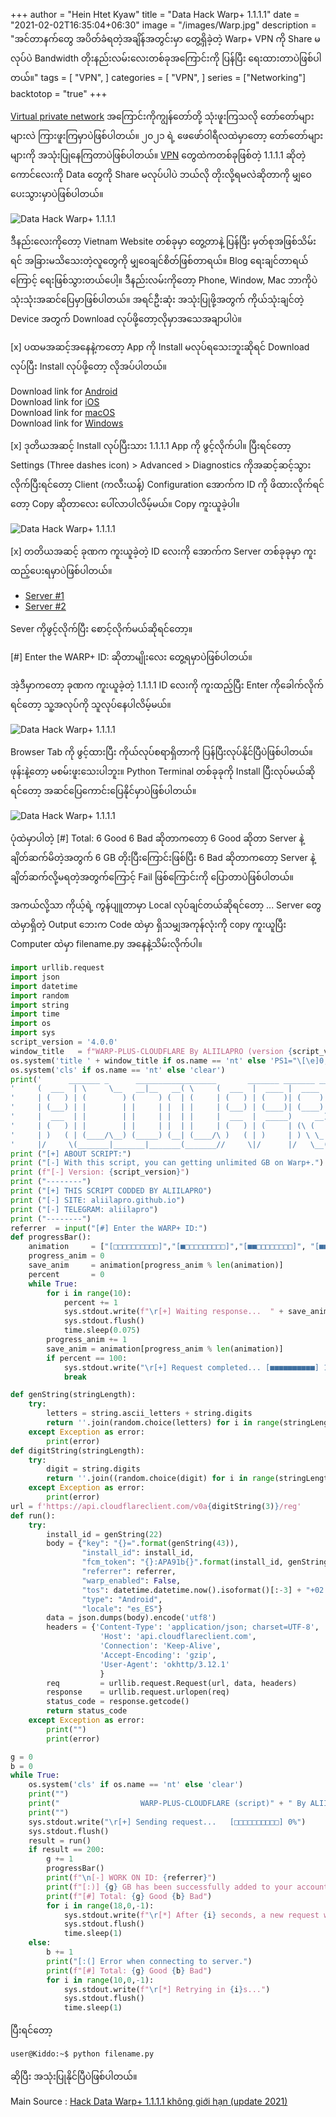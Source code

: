 +++
author = "Hein Htet Kyaw"
title = "Data Hack Warp+ 1.1.1.1"
date = "2021-02-02T16:35:04+06:30"
image = "/images/Warp.jpg"
description = "အင်တာနက်တွေ အပိတ်ခံရတဲ့အချိန်အတွင်းမှာ တွေ့ရှိခဲ့တဲ့ Warp+ VPN ကို Share မလုပ်ပဲ Bandwidth တိုးနည်းလမ်းလေးတစ်ခုအကြောင်းကို ပြန်ပြီး ရေးထားတာပဲဖြစ်ပါတယ်။"
tags = [
    "VPN",
]
categories = [
    "VPN",
]
series = ["Networking"]
backtotop = "true"
+++

[Virtual private network](https://en.wikipedia.org/wiki/Virtual_private_network) အကြောင်းကိုကျွန်တော်တို့ သုံးဖူးကြသလို တော်တော်များများလဲ ကြားဖူးကြမှာပဲဖြစ်ပါတယ်။ ၂၀၂၁ ရဲ့ ဖေဖော်ဝါရီလထဲမှာတော့ တော်တော်များများကို အသုံးပြုနေကြတာပဲဖြစ်ပါတယ်။ [VPN](https://en.wikipedia.org/wiki/Virtual_private_network) တွေထဲကတစ်ခုဖြစ်တဲ့ 1.1.1.1 ဆိုတဲ့ကောင်လေးကို Data တွေကို Share မလုပ်ပါပဲ ဘယ်လို တိုးလို့ရမလဲဆိုတာကို မျှဝေပေးသွားမှာပဲဖြစ်ပါတယ်။

<!--more-->

![Data Hack Warp+ 1.1.1.1](/images/Warp.jpg)

ဒီနည်းလေးကိုတော့ Vietnam Website တစ်ခုမှာ တွေ့တာနဲ့ ပြန်ပြီး မှတ်စုအဖြစ်သိမ်းရင် အခြားမသိသေးတဲ့လူတွေကို မျှဝေချင်စိတ်ဖြစ်တာရယ်။ Blog ရေးချင်တာရယ်ကြောင့် ရေးဖြစ်သွားတယ်ပေါ့။ ဒီနည်းလမ်းကိုတော့ Phone, Window, Mac ဘာကိုပဲသုံးသုံးအဆင်ပြေမှာဖြစ်ပါတယ်။ အရင်ဦးဆုံး အသုံးပြုဖို့အတွက် ကိုယ်သုံးချင်တဲ့ Device အတွက် Download လုပ်ဖို့တော့လိုမှာအသေအချာပါပဲ။

[x] ပထမအဆင့်အနေနဲ့ကတော့ App ကို Install မလုပ်ရသေးဘူးဆိုရင် Download လုပ်ပြီး Install လုပ်ဖို့တော့ လိုအပ်ပါတယ်။

Download link for [Android](https://play.google.com/store/apps/details?id=com.cloudflare.onedotonedotonedotone)\
Download link for [iOS](https://apps.apple.com/us/app/1-1-1-1-faster-internet/id1423538627)\
Download link for [macOS](https://1.1.1.1/Cloudflare_WARP.zip)\
Download link for [Windows](https://1.1.1.1/Cloudflare_WARP_Release-x64.msi)

[x] ဒုတိယအဆင့် Install လုပ်ပြီးသား 1.1.1.1 App ကို ဖွင့်လိုက်ပါ။ ပြီးရင်တော့ Settings (Three dashes icon) > Advanced > Diagnostics ကိုအဆင့်ဆင့်သွားလိုက်ပြီးရင်တော့ Client (ကလီးယန့်) Configuration အောက်က ID ကို ဖိထားလိုက်ရင်တော့ Copy ဆိုတာလေး ပေါ်လာပါလိမ့်မယ်။ Copy ကူးယူခဲ့ပါ။

![Data Hack Warp+ 1.1.1.1](/images/Warp-plus.png)

[x] တတိယအဆင့် ခုဏက ကူးယူခဲ့တဲ့ ID လေးကို အောက်က Server တစ်ခုခုမှာ ကူးထည့်ပေးရမှာပဲဖြစ်ပါတယ်။

* [Server #1](https://repl.it/@aliilapro/warp#main.py)
* [Server #2](https://repl.it/@HiHcHc/BUFF-DATA-WARP-2021#main.py)

Sever ကိုဖွင့်လိုက်ပြီး စောင့်လိုက်မယ်ဆိုရင်တော့။

[#] Enter the WARP+ ID: ဆိုတာမျိုးလေး တွေ့ရမှာပဲဖြစ်ပါတယ်။

အဲ့ဒီမှာကတော့ ခုဏက ကူးယူခဲ့တဲ့ 1.1.1.1 ID လေးကို ကူးထည့်ပြီး Enter ကိုခေါက်လိုက်ရင်တော့ သူ့အလုပ်ကို သူလုပ်နေပါလိမ့်မယ်။ 

![Data Hack Warp+ 1.1.1.1](/images/Warp-script.png)

Browser Tab ကို ဖွင့်ထားပြီး ကိုယ်လုပ်စရာရှိတာကို ပြန်ပြီးလုပ်နိုင်ပြီပဲဖြစ်ပါတယ်။ ဖုန်းနဲ့တော့ မစမ်းဖူးသေးပါဘူး။ Python Terminal တစ်ခုခုကို Install ပြီးလုပ်မယ်ဆိုရင်တော့ အဆင်ပြေကောင်းပြေနိုင်မှာပဲဖြစ်ပါတယ်။

![Data Hack Warp+ 1.1.1.1](/images/Warp-works.png)

ပုံထဲမှာပါတဲ့ [#] Total: 6 Good 6 Bad ဆိုတာကတော့ 6 Good ဆိုတာ Server နဲ့ချိတ်ဆက်မိတဲ့အတွက် 6 GB တိုးပြီးကြောင်းဖြစ်ပြီး 6 Bad ဆိုတာကတော့ Server နဲ့ချိတ်ဆက်လို့မရတဲ့အတွက်ကြောင့် Fail ဖြစ်ကြောင်းကို ပြောတာပဲဖြစ်ပါတယ်။

အကယ်လို့သာ ကိုယ့်ရဲ့ ကွန်ပျူတာမှာ Local လုပ်ချင်တယ်ဆိုရင်တော့ ... Server တွေထဲမှာရှိတဲ့ Output ဘေးက Code ထဲမှာ ရှိသမျှအကုန်လုံးကို copy ကူးယူပြီး Computer ထဲမှာ filename.py အနေနဲ့သိမ်းလိုက်ပါ။

```python
import urllib.request
import json
import datetime
import random
import string
import time
import os
import sys
script_version = '4.0.0'
window_title   = f"WARP-PLUS-CLOUDFLARE By ALIILAPRO (version {script_version})"
os.system('title ' + window_title if os.name == 'nt' else 'PS1="\[\e]0;' + window_title + '\a\]"; echo $PS1')
os.system('cls' if os.name == 'nt' else 'clear')
print('      _______ _      __________________       _______ _______ _______ _______\n'
'     (  ___  | \     \__   __|__   __( \     (  ___  |  ____ |  ____ |  ___  )\n'
'     | (   ) | (        ) (     ) (  | (     | (   ) | (    )| (    )| (   ) |\n'
'     | (___) | |        | |     | |  | |     | (___) | (____)| (____)| |   | |\n'
'     |  ___  | |        | |     | |  | |     |  ___  |  _____)     __) |   | |\n'
'     | (   ) | |        | |     | |  | |     | (   ) | (     | (\ (  | |   | |\n'
'     | )   ( | (____/\__) (_____) (__| (____/\ )   ( | )     | ) \ \_| (___) |\n'
'     |/     \(_______|_______|_______(_______//     \|/      |/   \__(_______)\n')
print ("[+] ABOUT SCRIPT:")
print ("[-] With this script, you can getting unlimited GB on Warp+.")
print (f"[-] Version: {script_version}")
print ("--------")
print ("[+] THIS SCRIPT CODDED BY ALIILAPRO") 
print ("[-] SITE: aliilapro.github.io") 
print ("[-] TELEGRAM: aliilapro")
print ("--------")
referrer  = input("[#] Enter the WARP+ ID:")
def progressBar():
	animation     = ["[□□□□□□□□□□]","[■□□□□□□□□□]","[■■□□□□□□□□]", "[■■■□□□□□□□]", "[■■■■□□□□□□]", "[■■■■■□□□□□]", "[■■■■■■□□□□]", "[■■■■■■■□□□]", "[■■■■■■■■□□]", "[■■■■■■■■■□]"]
	progress_anim = 0
	save_anim     = animation[progress_anim % len(animation)]
	percent       = 0
	while True:
		for i in range(10):
			percent += 1
			sys.stdout.write(f"\r[+] Waiting response...  " + save_anim + f" {percent}%")
			sys.stdout.flush()
			time.sleep(0.075)
		progress_anim += 1
		save_anim = animation[progress_anim % len(animation)]
		if percent == 100:
			sys.stdout.write("\r[+] Request completed... [■■■■■■■■■■] 100%")
			break

def genString(stringLength):
	try:
		letters = string.ascii_letters + string.digits
		return ''.join(random.choice(letters) for i in range(stringLength))
	except Exception as error:
		print(error)		    
def digitString(stringLength):
	try:
		digit = string.digits
		return ''.join((random.choice(digit) for i in range(stringLength)))    
	except Exception as error:
		print(error)	
url = f'https://api.cloudflareclient.com/v0a{digitString(3)}/reg'
def run():
	try:
		install_id = genString(22)
		body = {"key": "{}=".format(genString(43)),
				"install_id": install_id,
				"fcm_token": "{}:APA91b{}".format(install_id, genString(134)),
				"referrer": referrer,
				"warp_enabled": False,
				"tos": datetime.datetime.now().isoformat()[:-3] + "+02:00",
				"type": "Android",
				"locale": "es_ES"}
		data = json.dumps(body).encode('utf8')
		headers = {'Content-Type': 'application/json; charset=UTF-8',
					'Host': 'api.cloudflareclient.com',
					'Connection': 'Keep-Alive',
					'Accept-Encoding': 'gzip',
					'User-Agent': 'okhttp/3.12.1'
					}
		req         = urllib.request.Request(url, data, headers)
		response    = urllib.request.urlopen(req)
		status_code = response.getcode()	
		return status_code
	except Exception as error:
		print("")
		print(error)	

g = 0
b = 0
while True:
	os.system('cls' if os.name == 'nt' else 'clear')
	print("")
	print("                  WARP-PLUS-CLOUDFLARE (script)" + " By ALIILAPRO")
	print("")
	sys.stdout.write("\r[+] Sending request...   [□□□□□□□□□□] 0%")
	sys.stdout.flush()
	result = run()
	if result == 200:
		g += 1
		progressBar()
		print(f"\n[-] WORK ON ID: {referrer}")    
		print(f"[:)] {g} GB has been successfully added to your account.")
		print(f"[#] Total: {g} Good {b} Bad")
		for i in range(18,0,-1):
			sys.stdout.write(f"\r[*] After {i} seconds, a new request will be sent.")
			sys.stdout.flush()
			time.sleep(1)
	else:
		b += 1
		print("[:(] Error when connecting to server.")
		print(f"[#] Total: {g} Good {b} Bad")
		for i in range(10,0,-1):
			sys.stdout.write(f"\r[*] Retrying in {i}s...")
			sys.stdout.flush()
			time.sleep(1)
```

ပြီးရင်တော့ 

```cmd
user@Kiddo:~$ python filename.py
```

ဆိုပြီး အသုံးပြုနိုင်ပြီပဲဖြစ်ပါတယ်။

Main Source : [Hack Data Warp+ 1.1.1.1 không giới hạn (update 2021)](https://sieuthuthuat.com/hack-data-warp-1-1-1-1.html)